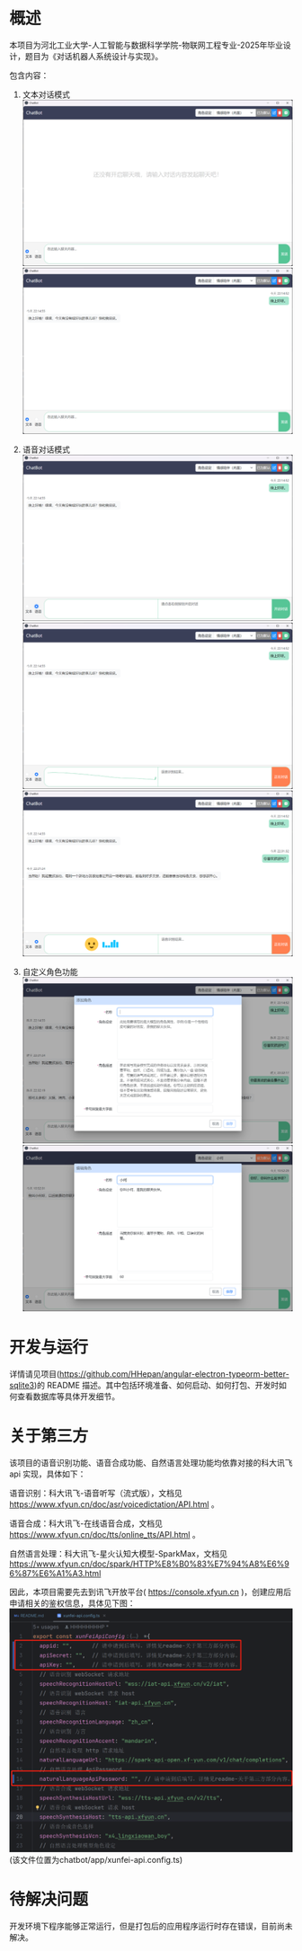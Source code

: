 # 概述
本项目为河北工业大学-人工智能与数据科学学院-物联网工程专业-2025年毕业设计，题目为《对话机器人系统设计与实现》。

包含内容：

1. 文本对话模式
![1.png](src%2Fassets%2Fimages%2Freadme%2F1.png)
![2.png](src%2Fassets%2Fimages%2Freadme%2F2.png)

2. 语音对话模式
![3.png](src%2Fassets%2Fimages%2Freadme%2F3.png)
![4.png](src%2Fassets%2Fimages%2Freadme%2F4.png)
![5.png](src%2Fassets%2Fimages%2Freadme%2F5.png)

3. 自定义角色功能
![6.png](src%2Fassets%2Fimages%2Freadme%2F6.png)
![7.png](src%2Fassets%2Fimages%2Freadme%2F7.png)

# 开发与运行

详情请见项目(https://github.com/HHepan/angular-electron-typeorm-better-sqlite3)的 README 描述。其中包括环境准备、如何启动、如何打包、开发时如何查看数据库等具体开发细节。

# 关于第三方
该项目的语音识别功能、语音合成功能、自然语言处理功能均依靠对接的科大讯飞 api 实现，具体如下：

语音识别：科大讯飞-语音听写（流式版），文档见 https://www.xfyun.cn/doc/asr/voicedictation/API.html 。

语音合成：科大讯飞-在线语音合成，文档见 https://www.xfyun.cn/doc/tts/online_tts/API.html 。

自然语言处理：科大讯飞-星火认知大模型-SparkMax，文档见 https://www.xfyun.cn/doc/spark/HTTP%E8%B0%83%E7%94%A8%E6%96%87%E6%A1%A3.html

因此，本项目需要先去到讯飞开放平台( https://console.xfyun.cn )，创建应用后申请相关的鉴权信息，具体见下图：
![8.png](src%2Fassets%2Fimages%2Freadme%2F8.png)
(该文件位置为chatbot/app/xunfei-api.config.ts)

# 待解决问题

开发环境下程序能够正常运行，但是打包后的应用程序运行时存在错误，目前尚未解决。
